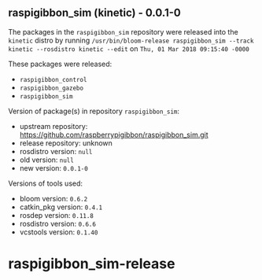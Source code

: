 ## raspigibbon_sim (kinetic) - 0.0.1-0

The packages in the `raspigibbon_sim` repository were released into the `kinetic` distro by running `/usr/bin/bloom-release raspigibbon_sim --track kinetic --rosdistro kinetic --edit` on `Thu, 01 Mar 2018 09:15:40 -0000`

These packages were released:
- `raspigibbon_control`
- `raspigibbon_gazebo`
- `raspigibbon_sim`

Version of package(s) in repository `raspigibbon_sim`:

- upstream repository: https://github.com/raspberrypigibbon/raspigibbon_sim.git
- release repository: unknown
- rosdistro version: `null`
- old version: `null`
- new version: `0.0.1-0`

Versions of tools used:

- bloom version: `0.6.2`
- catkin_pkg version: `0.4.1`
- rosdep version: `0.11.8`
- rosdistro version: `0.6.6`
- vcstools version: `0.1.40`


# raspigibbon_sim-release